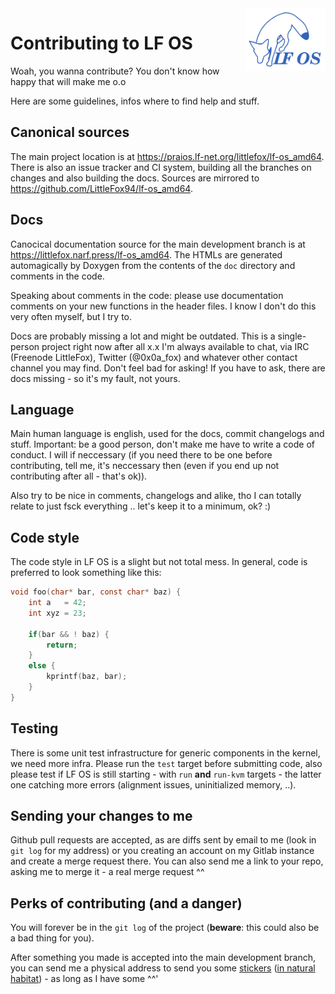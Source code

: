 <img align="right" height="100" src="LF OS.svg">

# Contributing to LF OS

Woah, you wanna contribute? You don't know how happy that will make me o.o

Here are some guidelines, infos where to find help and stuff.


## Canonical sources

The main project location is at https://praios.lf-net.org/littlefox/lf-os_amd64. There is also an issue tracker
and CI system, building all the branches on changes and also building the docs. Sources are mirrored to
https://github.com/LittleFox94/lf-os_amd64.


## Docs

Canocical documentation source for the main development branch is at https://littlefox.narf.press/lf-os_amd64.
The HTMLs are generated automagically by Doxygen from the contents of the `doc` directory and comments in the code.

Speaking about comments in the code: please use documentation comments on your new functions in the header files.
I know I don't do this very often myself, but I try to.

Docs are probably missing a lot and might be outdated. This is a single-person project right now after all x.x
I'm always available to chat, via IRC (Freenode LittleFox), Twitter (@0x0a\_fox) and whatever other contact
channel you may find. Don't feel bad for asking! If you have to ask, there are docs missing - so it's my fault, not
yours.


## Language

Main human language is english, used for the docs, commit changelogs and stuff. Important: be a good person, don't
make me have to write a code of conduct. I will if neccessary (if you need there to be one before contributing,
tell me, it's neccessary then (even if you end up not contributing after all - that's ok)).

Also try to be nice in comments, changelogs and alike, tho I can totally relate to just fsck everything .. let's
keep it to a minimum, ok? :)


## Code style

The code style in LF OS is a slight but not total mess. In general, code is preferred to look something like this:

```c
void foo(char* bar, const char* baz) {
    int a   = 42;
    int xyz = 23;

    if(bar && ! baz) {
        return;
    }
    else {
        kprintf(baz, bar);
    }
}
```

## Testing

There is some unit test infrastructure for generic components in the kernel, we need more infra. Please run the
`test` target before submitting code, also please test if LF OS is still starting - with `run` **and** `run-kvm`
targets - the latter one catching more errors (alignment issues, uninitialized memory, ..).


## Sending your changes to me

Github pull requests are accepted, as are diffs sent by email to me (look in `git log` for my address) or you
creating an account on my Gitlab instance and create a merge request there. You can also send me a link to your
repo, asking me to merge it - a real merge request ^^


## Perks of contributing (and a danger)

You will forever be in the `git log` of the project (**beware**: this could also be a bad thing for you).

After something you made is accepted into the main development branch, you can send me a physical address to send
you some [stickers](https://twitter.com/0x0a_fox/status/1264228960348577792) ([in natural habitat](https://twitter.com/0x0a_fox/status/1275065796834680833/photo/1)) - as long as I have some ^^'
